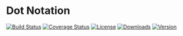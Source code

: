 # Dot Notation

[![Build Status](https://travis-ci.org/dschoenbauer/file-upload.svg?branch=develop)](https://travis-ci.org/dschoenbauer/file-upload)
[![Coverage Status](https://coveralls.io/repos/github/dschoenbauer/file-upload/badge.svg?branch=develop)](https://coveralls.io/github/dschoenbauer/file-upload?branch=develop)
[![License](https://img.shields.io/packagist/l/dschoenbauer/file-upload.svg)](https://github.com/dschoenbauer/file-upload)
[![Downloads](https://img.shields.io/packagist/dt/dschoenbauer/file-upload.svg)](https://packagist.org/packages/dschoenbauer/file-upload)
[![Version](https://img.shields.io/packagist/v/dschoenbauer/file-upload.svg)](https://github.com/dschoenbauer/file-upload/releases)
